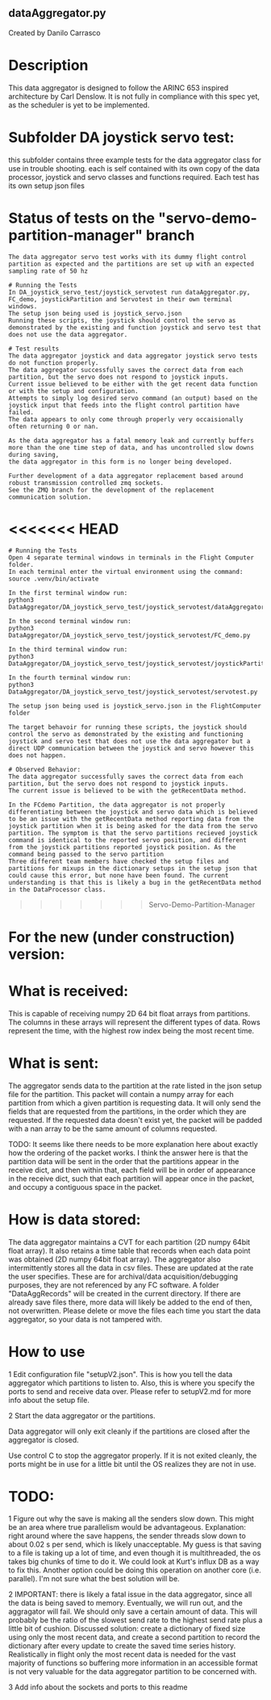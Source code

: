 ## dataAggregator.py
Created by Danilo Carrasco

# Description

This data aggregator is designed to follow the ARINC 653 inspired architecture by Carl Denslow. It is not fully in compliance with this spec yet, as the scheduler is yet to be implemented.

# Subfolder DA joystick servo test: 
this subfolder contains three example tests for the data aggregator class for use in trouble shooting. each is self contained with its own copy of the data processor, joystick and servo classes and functions required. Each test has its own setup json files 

# Status of tests on the "servo-demo-partition-manager" branch
    The data aggregator servo test works with its dummy flight control partition as expected and the partitions are set up with an expected sampling rate of 50 hz 
    
    # Running the Tests
    In DA_joystick_servo_test/joystick_servotest run dataAggregator.py, FC_demo, joystickPartition and Servotest in their own terminal windows. 
    The setup json being used is joystick_servo.json
    Running these scripts, the joystick should control the servo as demonstrated by the existing and function joystick and servo test that does not use the data aggregator. 

    # Test results
    The data aggregator joystick and data aggregator joystick servo tests do not function properly. 
    The data aggregator successfully saves the correct data from each partition, but the servo does not respond to joystick inputs.
    Current issue believed to be either with the get recent data function or with the setup and configuration. 
    Attempts to simply log desired servo command (an output) based on the joystick input that feeds into the flight control partition have failed. 
    The data appears to only come through properly very occaisionally often returning 0 or nan. 

    As the data aggregator has a fatal memory leak and currently buffers more than the one time step of data, and has uncontrolled slow downs during saving, 
    the data aggregator in this form is no longer being developed. 

    Further development of a data aggregator replacement based around robust transmission controlled zmq sockets. 
    See the ZMQ branch for the development of the replacement communication solution.

<<<<<<< HEAD
=======
    # Running the Tests
    Open 4 separate terminal windows in terminals in the Flight Computer folder. 
    In each terminal enter the virtual environment using the command: 
    source .venv/bin/activate
    
    In the first terminal window run: 
    python3 DataAggregator/DA_joystick_servo_test/joystick_servotest/dataAggregator.py
    
    In the second terminal window run:
    python3 DataAggregator/DA_joystick_servo_test/joystick_servotest/FC_demo.py

    In the third terminal window run: 
    python3 DataAggregator/DA_joystick_servo_test/joystick_servotest/joystickPartition.py

    In the fourth terminal window run:
    python3 DataAggregator/DA_joystick_servo_test/joystick_servotest/servotest.py     
    
    The setup json being used is joystick_servo.json in the FlightComputer folder 

    The target behavoir for running these scripts, the joystick should control the servo as demonstrated by the existing and functioning joystick and servo test that does not use the data aggregator but a direct UDP communication between the joystick and servo however this does not happen. 

    # Observed Behavior: 
    The data aggregator successfully saves the correct data from each partition, but the servo does not respond to joystick inputs.
    The current issue is believed to be with the getRecentData method.
     
    In the FCdemo Partition, the data aggregator is not properly differentiating between the joystick and servo data which is believed to be an issue with the getRecentData method reporting data from the joystick partition when it is being asked for the data from the servo partition. The symptom is that the servo partitions recieved joystick command is identical to the reported servo position, and different from the joystick partitions reported joystick position. As the command being passed to the servo partition
    Three different team members have checked the setup files and partitions for mixups in the dictionary setups in the setup json that could cause this error, but none have been found. The current understanding is that this is likely a bug in the getRecentData method in the DataProcessor class. 
>>>>>>> Servo-Demo-Partition-Manager

# For the new (under construction) version:

# What is received:
This is capable of receiving numpy 2D 64 bit float arrays from partitions. The columns in these arrays will represent the different types of data. Rows represent the time, with the highest row index being the most recent time.

# What is sent:
The aggregator sends data to the partition at the rate listed in the json setup file for the partition. This packet will contain a numpy array for each partition from which a given partition is requesting data. It will only send the fields that are requested from the partitions, in the order which they are requested. If the requested data doesn't exist yet, the packet will be padded with a nan array to be the same amount of columns requested. 

TODO: It seems like there needs to be more explanation here about exactly how the ordering of the packet works.
I think the answer here is that the partition data will be sent in the order that the partitions appear in the receive dict, and then within that, each field will be in order of appearance in the receive dict, such that each partition will appear once in the packet, and occupy a contiguous space in the packet.

# How is data stored:
The data aggregator maintains a CVT for each partition (2D numpy 64bit float array). It also retains a time table that records when each data point was obtained (2D numpy 64bit float array). The aggregator also intermittently stores all the data in csv files. These are updated at the rate the user specifies. These are for archival/data acquisition/debugging purposes, they are not referenced by any FC software. A folder "DataAggRecords" will be created in the current directory. If there are already save files there, more data will likely be added to the end of then, not overwritten. Please delete or move the files each time you start the data aggregator, so your data is not tampered with.

# How to use

1 Edit configuration file "setupV2.json". This is how you tell the data aggregator which partitions to listen to. Also, this is where you specify the ports to send and receive data over. Please refer to setupV2.md for more info about the setup file.

2 Start the data aggregator or the partitions. 

Data aggregator will only exit cleanly if the partitions are closed after the aggregator is closed.

Use control C to stop the aggregator properly. If it is not exited cleanly, the ports might be in use for a little bit until the OS realizes they are not in use.

# TODO:

1 Figure out why the save is making all the senders slow down. This might be an area where true parallelism would be advantageous. Explanation: right around where the save happens, the sender threads slow down to about 0.02 s per send, which is likely unacceptable. My guess is that saving to a file is taking up a lot of time, and even though it is multithreaded, the os takes big chunks of time to do it. We could look at Kurt's influx DB as a way to fix this. Another option could be doing this operation on another core (i.e. parallel). I'm not sure what the best solution will be.

2 IMPORTANT: there is likely a fatal issue in the data aggregator, since all the data is being saved to memory. Eventually, we will run out, and the aggragator will fail. We should only save a certain amount of data. This will probably be the ratio of the slowest send rate to the highest send rate plus a little bit of cushion.
    Discussed solution: create a dictionary of fixed size using only the most recent data, and create a second partition to record the dictionary after every update to create the saved time series history. Realistically in flight only the most recent data is needed for the vast majority of functions so buffering more information in an accessible format is not very valuable for the data aggregator partition to be concerned with. 

3 Add info about the sockets and ports to this readme